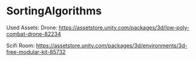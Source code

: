 # SortingAlgorithms

Used Assets:
Drone: https://assetstore.unity.com/packages/3d/low-poly-combat-drone-82234

Scifi Room: https://assetstore.unity.com/packages/3d/environments/3d-free-modular-kit-85732
